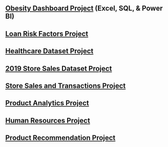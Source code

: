 ## [Obesity Dashboard Project](https://jausmy.github.io/Obesity-Dashboard/) (Excel, SQL, & Power BI)

## [Loan Risk Factors Project](https://jausmy.github.io/Loan-Dashboard/)

## [Healthcare Dataset Project](https://jausmy.github.io/Healthcare/)

## [2019 Store Sales Dataset Project](https://jausmy.github.io/2019-Sales-Dataset/)

## [Store Sales and Transactions Project](https://jausmy.github.io/Store-Analytics/)

## [Product Analytics Project](https://jausmy.github.io/Product-Analytics/)

## [Human Resources Project](https://jausmy.github.io/Work-Location-Influence/)

## [Product Recommendation Project](https://jausmy.github.io/Product-Recommendation-Dashboard/)

